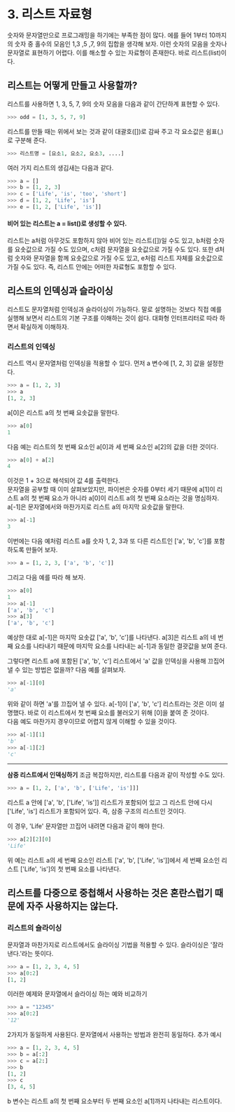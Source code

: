 # 3. 리스트 자료형
숫자와 문자열만으로 프로그래밍을 하기에는 부족한 점이 많다. 에를 들어 1부터 10까지의 숫자 중 홀수의 모음인 1,3 ,5 ,7, 9의 집합을 생각해 보자. 이런 숫자의 모음을 숫자나 문자열로 표현하기 어렵다. 이를 해소할 수 있는 자료형이 존재한다. 바로 리스트(list)이다.

## 리스트는 어떻게 만들고 사용할까?
리스트를 사용하면 1, 3, 5, 7, 9의 숫자 모음을 다음과 같이 간단하계 표현할 수 있다.
```python
>>> odd = [1, 3, 5, 7, 9]
```
리스트를 만들 때는 위에서 보는 것과 같이 대괄호([])로 감싸 주고 각 요소값은 쉼표(,)로 구분해 준다.
```python
>>> 리스트명 = [요소1, 요소2, 요소3, ....]
```
여러 가지 리스트의 생김새는 다음과 같다.
```python
>>> a = []
>>> b = [1, 2, 3]
>>> c = ['Life', 'is', 'too', 'short']
>>> d = [1, 2, 'Life', 'is']
>>> e = [1, 2, ['Life', 'is']]
```
#### 비어 있는 리스트는 a = list()로 생성할 수 있다.   
리스트는 a처럼 아무것도 포함하지 않아 비어 있는 리스트([])일 수도 있고, b처럼 숫자를 요솟값으로 가질 수도 있으며, c처럼 문자열을 요솟값으로 가질 수도 있다. 또한 d처럼 숫자와 문자열을 함께 요솟값으로 가질 수도 있고, e처럼 리스트 자체를 요솟값으로 가질 수도 있다. 즉, 리스트 안에는 어떠한 자료형도 포함할 수 있다.

## 리스트의 인덱싱과 슬라이싱
리스트도 문자열처럼 인덱싱과 슬라이싱이 가능하다. 말로 설명하는 것보다 직접 예를 실행해 보면서 리스트의 기본 구조를 이해하는 것이 쉽다. 대화형 인터프리터로 따라 하면서 확실하게 이해하자.

### 리스트의 인덱싱
리스트 역시 문자열처럼 인덱싱을 적용할 수 있다. 먼저 a 변수에 [1, 2, 3] 값을 설정한다.
```python
>>> a = [1, 2, 3]
>>> a
[1, 2, 3]
```
a[0]은 리스트 a의 첫 번째 요솟값을 말한다.
```python
>>> a[0]
1
```
다음 예는 리스트의 첫 번째 요소인 a[0]과 세 번째 요소인 a[2]의 값을 더한 것이다.
```python
>>> a[0] + a[2]
4
```
이것은 1 + 3으로 해석되어 값 4를 출력한다.   
문자열을 공부할 때 이미 살펴보았지만, 파이썬은 숫자를 0부터 세기 때문에 a[1]이 리스트 a의 첫 번째 요소가 아니라 a[0]이 리스트 a의 첫 번째 요소라는 것을 명심하자. a[-1]은 문자열에서와 마찬가지로 리스트 a의 마지막 요솟값을 말한다.
```python
>>> a[-1]
3
```
이번에는 다음 예처럼 리스트 a를 숫자 1, 2, 3과 또 다른 리스트인 ['a', 'b', 'c']를 포함하도록 만들어 보자.
```python
>>> a = [1, 2, 3, ['a', 'b', 'c']]
```
그리고 다음 예를 따라 해 보자.
```python
>>> a[0]
1
>>> a[-1]
['a', 'b', 'c']
>>> a[3]
['a', 'b', 'c']
```
예상한 대로 a[-1]은 마지막 요솟값 ['a', 'b', 'c']를 나타낸다. a[3]은 리스트 a의 네 번째 요소를 나타내기 때문에 마지막 요소를 나타내는 a[-1]과 동일한 결괏값을 보여 준다.

그렇다면 리스트 a에 포함된 ['a', 'b', 'c'] 리스트에서 'a' 값을 인덱싱을 사용해 끄집어 낼 수 있는 방법은 없을까? 다음 예를 살펴보자.
```python
>>> a[-1][0]
'a'
```
위와 같이 하면 'a'를 끄집어 낼 수 있다. a[-1]이 ['a', 'b', 'c'] 리스트라는 것은 이미 설명했다. 바로 이 리스트에서 첫 번째 요소를 불러오기 위해 [0]을 붙여 준 것이다.         
다음 예도 마찬가지 경우이므로 어렵지 않게 이해할 수 있을 것이다.
```python
>>> a[-1][1]
'b'
>>> a[-1][2]
'c'
```
---
**삼중 리스트에서 인덱싱하기**
조금 복잡하지만, 리스트를 다음과 같이 작성할 수도 있다.
```python
>>> a = [1, 2, ['a', 'b', ['Life', 'is']]]
```
리스트 a 안에 ['a', 'b', ['Life', 'is']] 리스트가 포함되어 있고 그 리스트 안에 다시 ['Life', 'is'] 리스트가 포함되어 있다. 즉, 삼중 구조의 리스트인 것이다.

이 경우, 'Life' 문자열만 끄집어 내려면 다음과 같이 해야 한다.
```python
>>> a[2][2][0]
'Life'
```
위 예는 리스트 a의 세 번째 요소인 리스트 ['a', 'b', ['Life', 'is']]에서 세 번째 요소인 리스트 ['Life', 'is']의 첫 번째 요소를 나타낸다.

리스트를 다중으로 중첩해서 사용하는 것은 혼란스럽기 때문에 자주 사용하지는 않는다.
---
### 리스트의 슬라이싱
문자열과 마찬가지로 리스트에서도 슬라이싱 기법을 적용할 수 있다. 슬라이싱은 '잘라 낸다.'라는 뜻이다.
```python
>>> a = [1, 2, 3, 4, 5]
>>> a[0:2] 
[1, 2]
```
이러한 예제와 문자열에서 슬라이싱 하는 예와 비교하기
```python
>>> a = "12345"
>>> a[0:2]
'12'
```
2가지가 동일하게 사용된다. 문자열에서 사용하는 방법과 완전히 동일하다.
추가 예시
```python
>>> a = [1, 2, 3, 4, 5]
>>> b = a[:2]
>>> c = a[2:]
>>> b
[1, 2]
>>> c
[3, 4, 5]
```
b 변수는 리스트 a의 첫 번째 요소부터 두 번째 요소인 a[1]까지 나타내는 리스트이다.
